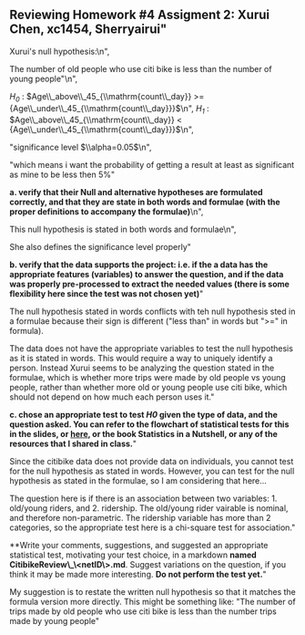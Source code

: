 
## Reviewing Homework #4 Assigment 2: Xurui Chen, xc1454, Sherryairui"

Xurui's null hypothesis:\n",

The number of old people who use citi bike is less than the number of young people\"\n",

_$H_0$_ :  $Age\\_above\\_45_{\\mathrm{count\\_day}} >= {Age\\_under\\_45_{\\mathrm{count\\_day}}}$\n",
_$H_1$_ :  $Age\\_above\\_45_{\\mathrm{count\\_day}} < {Age\\_under\\_45_{\\mathrm{count\\_day}}}$\n",

"significance level  $\\alpha=0.05$\n",

"which means i want the probability of getting a result at least as significant as mine to be less then 5%"

**a. verify that their Null and alternative hypotheses are formulated correctly, and that they are state in both words and formulae (with the proper definitions to accompany the formulae)**\n",

This null hypothesis is stated in both words and formulae\n",

She also defines the significance level properly"

**b. verify that the data supports the project: i.e. if the a data has the appropriate features (variables) to answer the question, and if the data was properly pre-processed to extract the needed values (there is some flexibility here since the test was not chosen yet)**"

The null hypothesis stated in words conflicts with teh null hypothesis sted in a formulae because their sign is different (\"less than\" in words but \">=\" in formula).


The data does not have the appropriate variables to test the null hypothesis as it is stated in words.  This would require a way to uniquely identify a person.  Instead Xurui seems to be analyzing the question stated in the formulae, which is whether more trips were made by old people vs young people, rather than whether more old or young people use citi bike, which should not depend on how much each person uses it."

**c. chose an appropriate test to test _H0_ given the type of data, and the question asked.  You can refer to the flowchart of statistical tests for this in the slides, or [here](https://urldefense.proofpoint.com/v2/url?u=https-3A__www.ncbi.nlm.nih.gov_pmc_articles_PMC3116565_&d=DwIBAg&c=slrrB7dE8n7gBJbeO0g-IQ&r=FXpfbWDCNbAoPewUSOwlSA&m=kOCilXlvCMVIHNcu8TX5pspNtralYQR8Y74hmay8bgs&s=Sn0EdjZMwL5gIrzyahFavfphMwsPO7VVP5ZgWJ9mHes&e=), or the book Statistics in a Nutshell, or any of the resources that I shared in class.**"

Since the citibike data does not provide data on individuals, you cannot test for the null hypothesis as stated in words.  However, you can test for the null hypothesis as stated in the formulae, so I am considering that here...

The question here is if there is an association between two variables: 1. old/young riders, and 2. ridership. The old/young rider vairable is nominal, and therefore non-parametric. The ridership variable has more than 2 categories, so the appropriate test here is a chi-square test for association."

**Write  your comments, suggestions, and suggested an appropriate statistical test, motivating your test choice, in a markdown **named CitibikeReview\\_\\<netID\\>.md**. Suggest variations on the question, if you think it may be made more interesting. **Do not perform the test yet.**"

My suggestion is to restate the written null hypothesis so that it matches the formula version more directly.  This might be something like: "The number of trips made by old people who use citi bike is less than the number trips made by young people"
